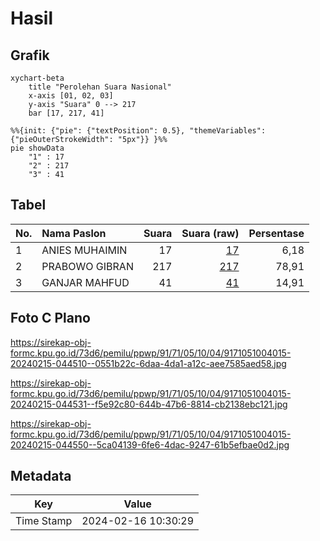 # Hasil

## Grafik

```mermaid
xychart-beta
    title "Perolehan Suara Nasional"
    x-axis [01, 02, 03]
    y-axis "Suara" 0 --> 217
    bar [17, 217, 41]
```

```mermaid
%%{init: {"pie": {"textPosition": 0.5}, "themeVariables": {"pieOuterStrokeWidth": "5px"}} }%%
pie showData
    "1" : 17
    "2" : 217
    "3" : 41
```

## Tabel

| No. | Nama Paslon    | Suara | Suara (raw) | Persentase |
|:--- |:-------------- | -----:| -----------:| ----------:|
| 1   | ANIES MUHAIMIN | 17    | [17][p-1]   | 6,18       |
| 2   | PRABOWO GIBRAN | 217   | [217][p-2]  | 78,91      |
| 3   | GANJAR MAHFUD  | 41    | [41][p-3]   | 14,91      |


[p-1]: https://github.com/gigit-pemilu/pemilu-2024/blob/main/pilpres/hitung-suara/sub/91-papua/sub/71-kota-jayapura/sub/05-heram/sub/1004-yabansai/sub/015-tps/sub/paslon-1.txt
[p-2]: https://github.com/gigit-pemilu/pemilu-2024/blob/main/pilpres/hitung-suara/sub/91-papua/sub/71-kota-jayapura/sub/05-heram/sub/1004-yabansai/sub/015-tps/sub/paslon-2.txt
[p-3]: https://github.com/gigit-pemilu/pemilu-2024/blob/main/pilpres/hitung-suara/sub/91-papua/sub/71-kota-jayapura/sub/05-heram/sub/1004-yabansai/sub/015-tps/sub/paslon-3.txt

## Foto C Plano

https://sirekap-obj-formc.kpu.go.id/73d6/pemilu/ppwp/91/71/05/10/04/9171051004015-20240215-044510--0551b22c-6daa-4da1-a12c-aee7585aed58.jpg

https://sirekap-obj-formc.kpu.go.id/73d6/pemilu/ppwp/91/71/05/10/04/9171051004015-20240215-044531--f5e92c80-644b-47b6-8814-cb2138ebc121.jpg

https://sirekap-obj-formc.kpu.go.id/73d6/pemilu/ppwp/91/71/05/10/04/9171051004015-20240215-044550--5ca04139-6fe6-4dac-9247-61b5efbae0d2.jpg


## Metadata

| Key        | Value               |
| ---------- | ------------------- |
| Time Stamp | 2024-02-16 10:30:29 |



